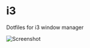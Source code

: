 # i3
Dotfiles for i3 window manager

![Screenshot](https://www.dropbox.com/s/bq0r9qp3fksarz4/2016-01-01--07%3A51%3A22%3AAM--1366x768--scrot.png?dl=1)
